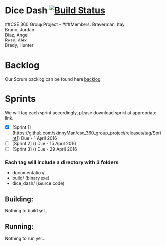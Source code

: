 # Dice Dash [![Build Status](https://travis-ci.org/skinnyMan/cse_360_group_project.svg?branch=master)](https://travis-ci.org/skinnyMan/cse_360_group_project)
##CSE 360 Group Project - <Description Here>
###Members:
Braverman, Itay  
Bruno, Jordan  
Diaz, Angel  
Ryan, Alex  
Brady, Hunter

# Backlog
Our Scrum backlog can be found here [backlog](https://trello.com/b/lpryJmT0/backlog-general)

# Sprints
We will tag each sprint accordingly, please download sprint at appropriate link.

- [x] [Sprint 1] (https://github.com/skinnyMan/cse_360_group_project/releases/tag/Sprint1) Due - 1 April 2016
- [ ] [Sprint 2] () Due - 15 April 2016
- [ ] [Sprint 3] () Due - 29 April 2016

### Each tag will include a directory with 3 folders 
  * documentation/ 
  * build/          (binary exe)
  * dice_dash/     (source code)

## Building:
Nothing to build yet...

## Running:
Nothing to run yet...
